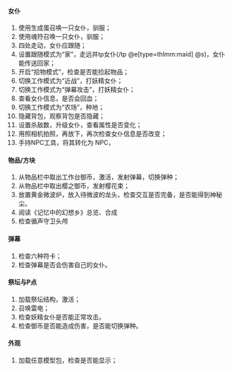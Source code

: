 #### 女仆
1. 使用生成蛋召唤一只女仆，驯服；
2. 使用魂符召唤一只女仆，驯服；
3. 四处走动，女仆应跟随；
4. 设置跟随模式为“家”，走远并tp女仆(/tp @e[type=thlmm:maid] @s)，女仆能传送回家；
5. 开启“拾物模式”，检查是否能捡起物品；
6. 切换工作模式为“近战”，打妖精女仆；
7. 切换工作模式为“弹幕攻击”，打妖精女仆；
8. 查看女仆信息，是否会回血；
9. 切换工作模式为“农场”，种地；
10. 隐藏背包，观察背包是否隐藏；
11. 设置杀敌数，升级女仆，查看属性是否变化；
12. 用照相机拍照，再放下，再次检查女仆信息是否改变；
13. 手持NPC工具，将其转化为 NPC，

#### 物品/方块

1. 从物品栏中取出工作台御币，激活，发射弹幕，切换弹种；
2. 从物品栏中取出樱之御币，发射樱花束；
3. 放置黄金微波炉，放入待微波的龙头，检查交互是否完备，是否能得到神秘尘。
4. 阅读《记忆中的幻想乡》总览、合成
5. 检查循声守卫头颅

#### 弹幕

1. 检查六种符卡；
2. 检查弹幕是否会伤害自己的女仆。

#### 祭坛与P点

1. 加载祭坛结构，激活；
2. 召唤雷电；
3. 检查妖精女仆是否能正常攻击。
4. 检查御币是否能造成伤害，是否能切换弹种。
   
#### 外观

1. 加载任意模型包，检查是否能显示；
